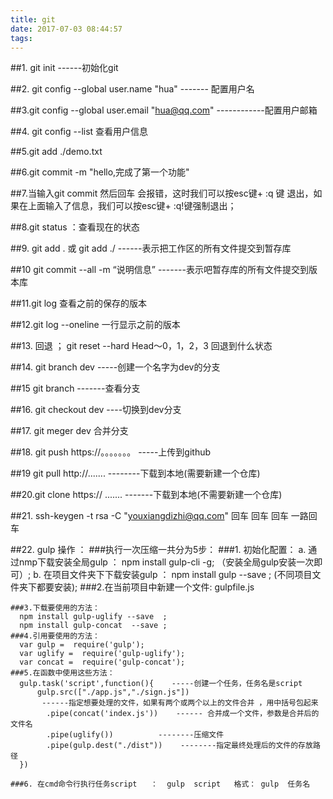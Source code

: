 ```yaml
---
title: git
date: 2017-07-03 08:44:57
tags:
---
```

##1. git  init         ------初始化git


##2. git config --global user.name "hua"   ------- 配置用户名


##3.git config --global user.email "hua@qq.com"        ------------配置用户邮箱


##4. git config --list           查看用户信息


##5.git add ./demo.txt


##6.git commit -m "hello,完成了第一个功能"


##7.当输入git commit 然后回车 会报错，这时我们可以按esc键+ :q 键 退出，如果在上面输入了信息，我们可以按esc键+ :q!键强制退出；


##8.git  status  ：查看现在的状态


##9. git add . 或 git add ./    ------表示把工作区的所有文件提交到暂存库

##10 git commit --all  -m  “说明信息”        -------表示吧暂存库的所有文件提交到版本库

##11.git log  查看之前的保存的版本

##12.git log --oneline   一行显示之前的版本

##13. 回退 ； git reset --hard  Head～0，1，2，3     回退到什么状态

##14. git branch dev  -----创建一个名字为dev的分支

##15 git branch     -------查看分支

##16. git checkout  dev   ----切换到dev分支

##17. git meger dev    合并分支 

##18. git push  https://。。。。。。。   -----上传到github

##19 git pull http://.......         --------下载到本地(需要新建一个仓库)

##20.git clone https:// .......               -------下载到本地(不需要新建一个仓库)


##21. ssh-keygen -t rsa -C "youxiangdizhi@qq.com"  回车 回车 回车  一路回车

##22. gulp 操作 ：
  ###执行一次压缩一共分为5步：
    ###1. 初始化配置：
      a. 通过nmp下载安装全局gulp  ： npm install gulp-cli -g;  （安装全局gulp安装一次即可）;
      b. 在项目文件夹下下载安装gulp ： npm install gulp --save ;
        (不同项目文件夹下都要安装);
    ###2.在当前项目中新建一个文件: gulpfile.js

    ###3.下载要使用的方法：
      npm install gulp-uglify --save  ;
      npm install gulp-concat  --save ;
    ###4.引用要使用的方法：
      var gulp =  require('gulp');
      var uglify =  require('gulp-uglify');
      var concat =  require('gulp-concat');
    ###5.在函数中使用这些方法： 
      gulp.task('script',function(){    -----创建一个任务，任务名是script
          gulp.src(["./app.js","./sign.js"])  
           ------指定想要处理的文件，如果有两个或两个以上的文件合并 ，用中括号包起来
            .pipe(concat('index.js'))    ------ 合并成一个文件，参数是合并后的文件名
            .pipe(uglify())          --------压缩文件
            .pipe(gulp.dest("./dist"))    --------指定最终处理后的文件的存放路径
      })

    ###6. 在cmd命令行执行任务script   ：  gulp  script   格式： gulp  任务名